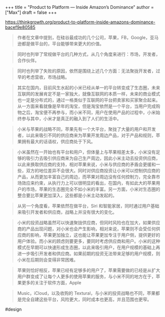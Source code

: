 +++
title = "Product to Platform — Inside Amazon’s Dominance"
author = ["Max"]
draft = false
+++

<https://thinkgrowth.org/product-to-platform-inside-amazons-dominance-bacef9e80585>

> 作者在文章中提到，在硅谷最成功的几个公司，苹果，FB，Google，亚马逊都是做平台的，平台能够带来更大的价值。

<!--quoteend-->

> 同时也列举了常规做平台的几种方式，从几个角度来进行：市场，开发者，合作伙伴。

<!--quoteend-->

> 同时也列举了失败的原因，依然是围绕上述几个方面：无法聚拢开发者，过早的考虑营收，市场战略。

<!--quoteend-->

> 其实在国内，目前风生水起的小米已经从单一的平台转变成了生态圈，未来互联网的发展肯定不是一家独大，就像互联网的本质一样，未来的商业模式也一定是分布式的，通过一格类似于互联网的平台把卖家和买家聚合起来。从一方面来看就像是早年的淘宝，但是淘宝依然是一个平台，当用户完成购物之后，淘宝便不再参与，而小米不同，用户在使用产品的过程中，小米始终参与其中，小米才是真正的融入到了人们的生活中。

<!--quoteend-->

> 小米与苹果的战略不同，苹果先有一个大平台，聚拢了大量的用户和开发者，以此来吸引不同的供应商来为苹果开发周边产品，对于产品和规则，苹果拥有最大的话语权，供应商处于下风。

<!--quoteend-->

> 小米虽然在一开始也有平台和用户，但体量上与苹果相差太多，小米没有足够的吸引力去吸引供应商来为自己生产周边，因此小米主动去投资供应商，以此来换取供应商的支持，相对苹果来说，小米与供应商的矛盾会更缓和一些，双方的地位差异不会很大。同时对供应商投资让小米可以控制供应商的产品，从而更加丰富自己的周边，而苹果对周边没有任何控制力，完全靠市场效应来约束，从执行力上可以很明显的看出，在国内，有如此大的苹果用户的市场，苹果的生态圈完全不如小米的丰富。另一方面，小米对生态圈的整合要比苹果更加深入，这些都是小米主动发起的。

<!--quoteend-->

> 从另一个角度看，苹果依然在做平台，Siri 和智能家居，同时通过用户基础来吸引开发者和供应商，战略上并没有很大的变化。

<!--quoteend-->

> 小米的投资战略虽然可以快速聚拢供应商，但同时风险也在加大，如果供应商的产品出现问题，对小米也会产生影响，相对来说，苹果则不会受任何供应商的影响，苹果更加独立，这也能让苹果更加专注于用户侧，提供更好的用户体验。而小米的顾虑则要更多，要同时考虑供应商和用户。小米的这种模式在早期可以快速形成生态圈，以此来吸引用户，在用户规模的基础上再进一步吸引开发者和供应商。如果前期的投资无法带来足够的用户规模，则小米在后期则会变得非常困难。

<!--quoteend-->

> 苹果则恰好相反，苹果已经有足够多的用户了，苹果需要做的已经是从扩大用户群变成了让每个人更多的使用苹果的服务，与小米不同的地方在于，苹果更多的关注于软件方面，Apple

<!--quoteend-->

> Music，iCloud，以及收购的 Textural，与小米的投资战略也不同，苹果都是完全自建这些平台，风险更大，同时成本也更高，并且范围也更窄。

\#design
